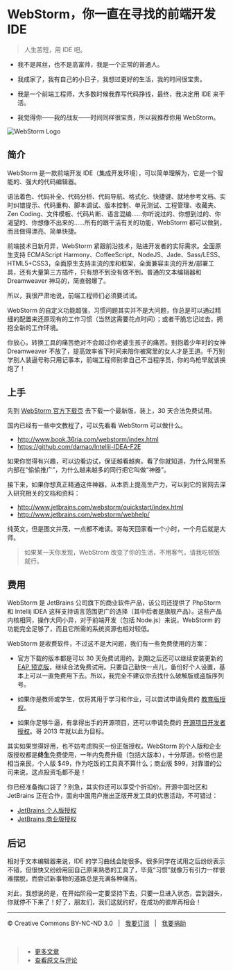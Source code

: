 # WebStorm，你一直在寻找的前端开发 IDE

> 人生苦短，用 IDE 吧。

* 我不是屌丝，也不是高富帅，我是一个正常的普通人。

* 我成家了，我有自己的小日子，我想过更好的生活，我的时间很宝贵。

* 我是一个前端工程师，大多数时候我靠写代码挣钱，最终，我决定用 IDE 来干活。

* 我觉得你——我的战友——时间同样很宝贵，所以我推荐你用 WebStorm。

![WebStorm Logo](https://f.cloud.github.com/assets/1231359/673050/124489a8-d8a6-11e2-9103-900e9ad5b53c.png)

## 简介

WebStorm 是一款前端开发 IDE（集成开发环境），可以简单理解为，它是一个智能的、强大的代码编辑器。

语法着色、代码补全、代码分析、代码导航、格式化、快捷键、就地参考文档、实时纠错提示、代码重构、脚本调试、版本控制、单元测试、工程管理、收藏夹、Zen Coding、文件模板、代码片断、语言混编……你听说过的、你想到过的、你渴望的、你想像不出来的……所有的跟干活有关的功能，WebStorm 都可以做到，而且做得漂亮、简单快捷。

前端技术日新月异，WebStorm 紧跟前沿技术，贴进开发者的实际需求。全面原生支持 ECMAScript Harmony、CoffeeScript、NodeJS、Jade、Sass/LESS、HTML5+CSS3，全面原生支持主流的库和框架，全面兼容主流的开发/部署工具，还有大量第三方插件，只有想不到没有做不到。普通的文本编辑器和 Dreamweaver 神马的，简直弱爆了。

所以，我很严肃地说，前端工程师们必须要试试。

WebStorm 的自定义功能超强，习惯问题其实并不是大问题，你总是可以通过精细的配置来还原现有的工作习惯（当然这需要花点时间）；或者干脆忘记过去，拥抱全新的工作环境。

你放心，转换工具的痛苦绝对不会超过你老婆生孩子的痛苦。别抱着少年时的女神 Dreamweaver 不放了，提高效率省下时间来陪你被窝里的女人才是王道。千万别学别人装逼号称只用记事本，前端工程师别拿自己不当程序员，你的鸟枪早就该换炮了！

## 上手

先到 [WebStorm 官方下载页](http://www.jetbrains.com/webstorm/download/index.html) 去下载一个最新版，装上，30 天合法免费试用。

国内已经有一些中文教程了，可以先看看 WebStorm 可以做什么。

* <http://www.book.36ria.com/webstorm/index.html>
* <https://github.com/damao/Intellij-IDEA-F2E>

如果你觉得有兴趣，可以边看边试，保证越看越爽。看了你就知道，为什么阿里系内部在“偷偷推广”，为什么越来越多的同行把它叫做“神器”。

接下来，如果你想真正精通这件神器，从本质上提高生产力，可以到它的官网去深入研究相关的文档和资料：

* <http://www.jetbrains.com/webstorm/quickstart/index.html>
* <http://www.jetbrains.com/webstorm/webhelp/>

纯英文，但是图文并茂，一点都不难读。哥每天回家看一个小时，一个月后就是大师。

> 如果某一天你发现，WebStrom 改变了你的生活，不用客气，请我吃顿饭就行。

## 费用

WebStorm 是 JetBrains 公司旗下的商业软件产品，该公司还提供了 PhpStorm 和 Intellij IDEA 这样支持语言范围更广的选择（其中后者是旗舰产品）。这些产品内核相同，操作大同小异，对于前端开发（包括 Node.js）来说，WebStorm 的功能完全足够了，而且它所需的系统资源也相对较低。

WebStorm 是收费软件，不过这不是大问题，我们有一些免费使用的方案：

* 官方下载的版本都是可以 30 天免费试用的。到期之后还可以继续安装更新的 [EAP 预览版](http://confluence.jetbrains.com/display/WI/WebStorm+EAP)，继续合法免费试用。只要自己勤快一点儿，备份好个人设置，基本上可以一直免费用下去。所以，我完全不建议你去找什么破解版或盗版序列号。

* 如果你是教师或学生，仅将其用于学习和作业，可以尝试申请免费的 [教育版授权](http://www.jetbrains.com/webstorm/buy/buy.jsp#classroom)。

* 如果你足够牛逼，有拿得出手的开源项目，还可以申请免费的 [开源项目开发者授权](http://www.jetbrains.com/webstorm/buy/buy.jsp#openSource)。哥 2013 年就以此为目标。

其实如果觉得好用，也不妨考虑购买一份正版授权。WebStorm 的个人版和企业版授权都是**终生**免费使用，一年内免费升级（包括大版本），十分厚道。价格也是相当亲民，个人版 $49，作为吃饭的工具真不算什么；商业版 $99，对靠谱的公司来说，这点投资毛都不是！

你已经准备掏口袋了？别急，其实你还可以享受个折扣价。开源中国社区和 JetBrains 正在合作，面向中国用户推出正版开发工具的优惠活动，不可错过：

* [JetBrains 个人版授权](http://www.oschina.net/shop/jetbrains)
* [JetBrains 商业版授权](http://www.oschina.net/shop/jetbrains_commercial)

## 后记

相对于文本编辑器来说，IDE 的学习曲线会陡很多。很多同学在试用之后纷纷表示不错，但很快又纷纷用回自己原来熟悉的工具了，毕竟“习惯”就像万有引力一样很难摆脱，而尝试新事物的道路总是充满各种痛苦。

对此，我想说的是，在开始阶段一定要坚持下去，只要一旦进入状态，尝到甜头，你就停不下来了！好了，朋友们，我们这就约好，在成功的彼岸再相会！

***

&copy; Creative Commons BY-NC-ND 3.0 &nbsp; | &nbsp; [我要订阅](https://github.com/cssmagic/blog/issues/8) &nbsp; | &nbsp; [我要捐助](https://github.com/cssmagic/blog/issues/9)

&nbsp;
> * [更多文章](https://github.com/cssmagic/blog/issues)
> * [查看原文与评论](https://github.com/cssmagic/blog/issues/6)
